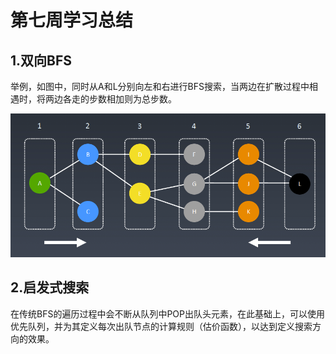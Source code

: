 # 第七周学习总结

## 1.双向BFS

举例，如图中，同时从A和L分别向左和右进行BFS搜索，当两边在扩散过程中相遇时，将两边各走的步数相加则为总步数。

![two-ended-BFS](two-ended-BFS.png)

## 2.启发式搜索

在传统BFS的遍历过程中会不断从队列中POP出队头元素，在此基础上，可以使用优先队列，并为其定义每次出队节点的计算规则（估价函数），以达到定义搜索方向的效果。


